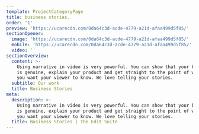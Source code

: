 ```yaml
---
template: ProjectCategoryPage
title: business stories.
order: '1'
preview: 'https://ucarecdn.com/0da64c3d-acde-4779-a21d-afaa499d5f85/'
sectionOpener:
  image: 'https://ucarecdn.com/0da64c3d-acde-4779-a21d-afaa499d5f85/'
  mobile: 'https://ucarecdn.com/0da64c3d-acde-4779-a21d-afaa499d5f85/'
  video: ''
sectionOverview:
  content: >-
    Using narrative in video is very powerful. You can show that your business
    is genuine, explain your product and get straight to the point of what it is
    you want your viewer to know. We love telling your stories.
  subtitle: Our work
  title: Business Stories
meta:
  description: >-
    Using narrative in video is very powerful. You can show that your business
    is genuine, explain your product and get straight to the point of what it is
    you want your viewer to know. We love telling your stories.
  title: Business Stories | The Edit Suite
---
```


